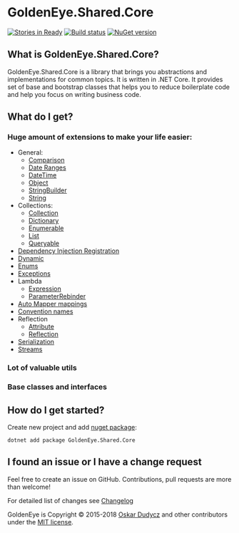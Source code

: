﻿# GoldenEye.Shared.Core
[![Stories in Ready](https://badge.waffle.io/oskardudycz/GoldenEye.png?label=ready&title=Ready)](https://waffle.io/oskardudycz/GoldenEye)
[![Build status](https://ci.appveyor.com/api/projects/status/1mtm4h33cvur6kob?svg=true)](https://ci.appveyor.com/project/oskardudycz/goldeneye-core)
[![NuGet version](https://badge.fury.io/nu/GoldenEye.Shared.Core.svg)](https://badge.fury.io/nu/GoldenEye.Shared.Core)

What is GoldenEye.Shared.Core?
--------------------------------
GoldenEye.Shared.Core is a library that brings you abstractions and implementations for common topics. It is written in .NET Core. It provides set of base and bootstrap classes that helps you to reduce boilerplate code and help you focus on writing business code.

What do I get?
--------------------------------

### Huge amount of extensions to make your life easier:
* General:
  * [Comparison](Extensions/Basic/CompareExtensions.cs)
  * [Date Ranges](Extensions/Basic/DateRangeExtensions.cs)
  * [DateTime](Extensions/Basic/DateTimeExtensions.cs)
  * [Object](Extensions/Basic/ObjectExtensions.cs)
  * [StringBuilder](Extensions/Basic/StringBuilderExtensions.cs)
  * [String](Extensions/Basic/StringExtensions.cs)
* Collections:
  * [Collection](Extensions/Collections/CollectionExtensions.cs)
  * [Dictionary](Extensions/Collections/DictionaryExtensions.cs)
  * [Enumerable](Extensions/Collections/EnumerableExtensions.cs)
  * [List](Extensions/Collections/ListExtensions.cs)
  * [Queryable](Extensions/Collections/QueryableExtensions.cs)
* [Dependency Injection Registration](Extensions/DependencyInjection/RegistrationExtensions.cs)
* [Dynamic](Extensions/Dynamic/DynamicExtensions.cs)
* [Enums](Extensions/Enums/EnumExtensions.cs)
* [Exceptions](Extensions/Exceptions/ExceptionExtensions.cs)
* Lambda
  * [Expression](Extensions/Lambda/ExpressionExtensions.cs)
  * [ParameterRebinder](Extensions/Lambda/ParameterRebinder.cs)
* [Auto Mapper mappings](Extensions/Mapping/AutoMapperExtensions.cs)
* [Convention names](Extensions/Naming/ConventionNamesExtensions.cs)
* Reflection
  * [Attribute](Extensions/Reflection/AttributeExtensions.cs)
  * [Reflection](Extensions/Reflection/ReflectionExtensions.cs)
* [Serialization](Extensions/Serialization/SerializationExtensions.cs)
* [Streams](Extensions/Streams/StreamExtensions.cs)

### Lot of valuable utils 

### Base classes and interfaces

How do I get started?
--------------------------------
Create new project and add [nuget package](https://www.nuget.org/packages/GoldenEye.Shared.Core):

`dotnet add package GoldenEye.Shared.Core`

I found an issue or I have a change request
--------------------------------
Feel free to create an issue on GitHub. Contributions, pull requests are more than welcome!

For detailed list of changes see [Changelog](Changelog.md)  

GoldenEye is Copyright &copy; 2015-2018 [Oskar Dudycz](http://oskar-dudycz.pl) and other contributors under the [MIT license](../../../LICENSE.txt).

